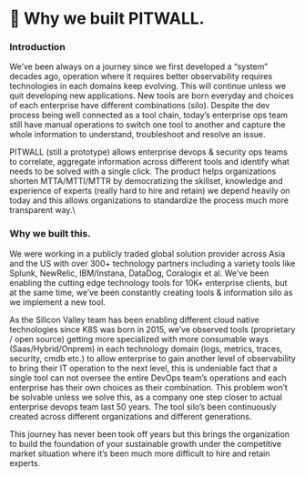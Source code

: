 # 📘 Why we built PITWALL.

### Introduction

We’ve been always on a journey since we first developed a “system” decades ago, operation where it requires better observability requires technologies in each domains keep evolving. This will continue unless we quit developing new applications. New tools are born everyday and choices of each enterprise have different combinations (silo). Despite the dev process being well connected as a tool chain, today’s enterprise ops team still have manual operations to switch one tool to another and capture the whole information to understand, troubleshoot and resolve an issue.

PITWALL (still a prototype) allows enterprise devops & security ops teams to correlate, aggregate information across different tools and identify what needs to be solved with a single click. The product helps organizations shorten MTTA/MTTI/MTTR by democratizing the skillset, knowledge and experience of experts (really hard to hire and retain) we depend heavily on today and this allows organizations to standardize the process much more transparent way.\


### Why we built this. <a href="#why-we-built-this." id="why-we-built-this."></a>

We were working in a publicly traded global solution provider across Asia and the US with over 300+ technology partners including a variety tools like Splunk, NewRelic, IBM/Instana, DataDog, Coralogix et al. We’ve been enabling the cutting edge technology tools for 10K+ enterprise clients, but at the same time, we’ve been constantly creating tools & information silo as we implement a new tool.

As the Silicon Valley team has been enabling different cloud native technologies since K8S was born in 2015, we’ve observed tools (proprietary / open source) getting more specialized with more consumable ways (Saas/Hybrid/Onprem) in each technology domain (logs, metrics, traces, security, cmdb etc.) to allow enterprise to gain another level of observability to bring their IT operation to the next level, this is undeniable fact that a single tool can not oversee the entire DevOps team’s operations and each enterprise has their own choices as their combination. This problem won’t be solvable unless we solve this, as a company one step closer to actual enterprise devops team last 50 years. The tool silo’s been continuously created across different organizations and different generations.

This journey has never been took off years but this brings the organization to build the foundation of your sustainable growth under the competitive market situation where it’s been much more difficult to hire and retain experts.
